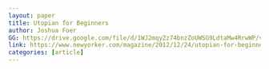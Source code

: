 ```yaml
---
layout: paper
title: Utopian for Beginners
author: Joshua Foer
GG: https://drive.google.com/file/d/1WJ2mqyZz74bnzZoUWSG9LdtaMw4RrwWP/view?usp=drive_link
link: https://www.newyorker.com/magazine/2012/12/24/utopian-for-beginners
categories: [article]
---
```


